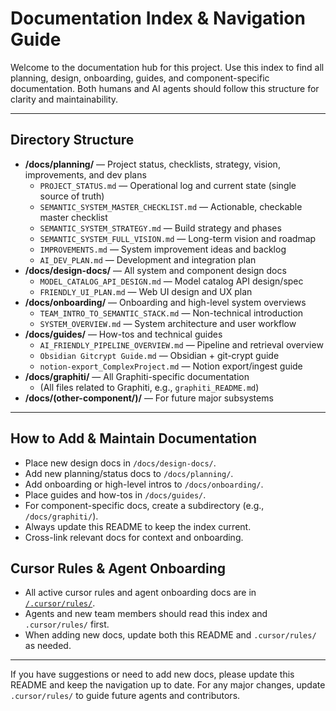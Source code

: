 # Documentation Index & Navigation Guide

Welcome to the documentation hub for this project. Use this index to find all planning, design, onboarding, guides, and component-specific documentation. Both humans and AI agents should follow this structure for clarity and maintainability.

---

## Directory Structure

- **/docs/planning/** — Project status, checklists, strategy, vision, improvements, and dev plans
  - `PROJECT_STATUS.md` — Operational log and current state (single source of truth)
  - `SEMANTIC_SYSTEM_MASTER_CHECKLIST.md` — Actionable, checkable master checklist
  - `SEMANTIC_SYSTEM_STRATEGY.md` — Build strategy and phases
  - `SEMANTIC_SYSTEM_FULL_VISION.md` — Long-term vision and roadmap
  - `IMPROVEMENTS.md` — System improvement ideas and backlog
  - `AI_DEV_PLAN.md` — Development and integration plan
- **/docs/design-docs/** — All system and component design docs
  - `MODEL_CATALOG_API_DESIGN.md` — Model catalog API design/spec
  - `FRIENDLY_UI_PLAN.md` — Web UI design and UX plan
- **/docs/onboarding/** — Onboarding and high-level system overviews
  - `TEAM_INTRO_TO_SEMANTIC_STACK.md` — Non-technical introduction
  - `SYSTEM_OVERVIEW.md` — System architecture and user workflow
- **/docs/guides/** — How-tos and technical guides
  - `AI_FRIENDLY_PIPELINE_OVERVIEW.md` — Pipeline and retrieval overview
  - `Obsidian Gitcrypt Guide.md` — Obsidian + git-crypt guide
  - `notion-export_ComplexProject.md` — Notion export/ingest guide
- **/docs/graphiti/** — All Graphiti-specific documentation
  - (All files related to Graphiti, e.g., `graphiti_README.md`)
- **/docs/(other-component/)/** — For future major subsystems

---

## How to Add & Maintain Documentation
- Place new design docs in `/docs/design-docs/`.
- Add new planning/status docs to `/docs/planning/`.
- Add onboarding or high-level intros to `/docs/onboarding/`.
- Place guides and how-tos in `/docs/guides/`.
- For component-specific docs, create a subdirectory (e.g., `/docs/graphiti/`).
- Always update this README to keep the index current.
- Cross-link relevant docs for context and onboarding.

## Cursor Rules & Agent Onboarding
- All active cursor rules and agent onboarding docs are in [`/.cursor/rules/`](../.cursor/rules/).
- Agents and new team members should read this index and `.cursor/rules/` first.
- When adding new docs, update both this README and `.cursor/rules/` as needed.

---

If you have suggestions or need to add new docs, please update this README and keep the navigation up to date. For any major changes, update `.cursor/rules/` to guide future agents and contributors.
